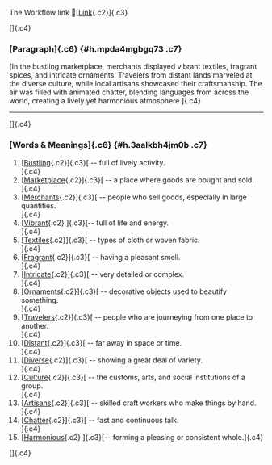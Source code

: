 The Workflow link
👏[[Link](https://www.google.com/url?q=http://www.google.com&sa=D&source=editors&ust=1757287095452170&usg=AOvVaw225pXR6sRKRx_ImZT7Afq4){.c2}]{.c3}

[]{.c4}

### [Paragraph]{.c6} {#h.mpda4mgbgq73 .c7}

[In the bustling marketplace, merchants displayed vibrant textiles,
fragrant spices, and intricate ornaments. Travelers from distant lands
marveled at the diverse culture, while local artisans showcased their
craftsmanship. The air was filled with animated chatter, blending
languages from across the world, creating a lively yet harmonious
atmosphere.]{.c4}

------------------------------------------------------------------------

[]{.c4}

### [Words & Meanings]{.c6} {#h.3aalkbh4jm0b .c7}

1.  [[Bustling](https://www.google.com/url?q=http://www.google.com&sa=D&source=editors&ust=1757287095453512&usg=AOvVaw2fXWD51Aqyq5XXOD1C6SsO){.c2}]{.c3}[ --
    full of lively activity.\
    ]{.c4}
2.  [[Marketplace](https://www.google.com/url?q=http://www.google.com&sa=D&source=editors&ust=1757287095453752&usg=AOvVaw19AnsYy3SM2SsypIMOTJq4){.c2}]{.c3}[ --
    a place where goods are bought and sold.\
    ]{.c4}
3.  [[Merchants](https://www.google.com/url?q=http://www.google.com&sa=D&source=editors&ust=1757287095454001&usg=AOvVaw2Aw6sTVuDPvOMStlY-5sAU){.c2}]{.c3}[ --
    people who sell goods, especially in large quantities.\
    ]{.c4}
4.  [[Vibrant](https://www.google.com/url?q=http://www.google.com&sa=D&source=editors&ust=1757287095454202&usg=AOvVaw0JTIarwkDjX5fkDhM30Bnt){.c2}
    ]{.c3}[-- full of life and energy.\
    ]{.c4}
5.  [[Textiles](https://www.google.com/url?q=http://www.google.com&sa=D&source=editors&ust=1757287095454351&usg=AOvVaw1vGpfDOqF9YAkHBMdnV0xc){.c2}]{.c3}[ --
    types of cloth or woven fabric.\
    ]{.c4}
6.  [[Fragrant](https://www.google.com/url?q=http://www.google.com&sa=D&source=editors&ust=1757287095454535&usg=AOvVaw1OkazIPLmjjyU5W-az07fB){.c2}]{.c3}[ --
    having a pleasant smell.\
    ]{.c4}
7.  [[Intricate](https://www.google.com/url?q=http://www.google.com&sa=D&source=editors&ust=1757287095454743&usg=AOvVaw15BR-liCFb0eWNWCyoT4un){.c2}]{.c3}[ --
    very detailed or complex.\
    ]{.c4}
8.  [[Ornaments](https://www.google.com/url?q=http://www.google.com&sa=D&source=editors&ust=1757287095455054&usg=AOvVaw1NJ8yMno0IoluK5OeYnba8){.c2}]{.c3}[ --
    decorative objects used to beautify something.\
    ]{.c4}
9.  [[Travelers](https://www.google.com/url?q=http://www.google.com&sa=D&source=editors&ust=1757287095455479&usg=AOvVaw3ReN2ZV-d_L54oOjTHienD){.c2}]{.c3}[ --
    people who are journeying from one place to another.\
    ]{.c4}
10. [[Distant](https://www.google.com/url?q=http://www.google.com&sa=D&source=editors&ust=1757287095455876&usg=AOvVaw04-MwctQDqX_wIKEobJb3i){.c2}]{.c3}[ --
    far away in space or time.\
    ]{.c4}
11. [[Diverse](https://www.google.com/url?q=http://www.google.com&sa=D&source=editors&ust=1757287095456282&usg=AOvVaw3SQJguDOW3T8RHFoL08C48){.c2}]{.c3}[ --
    showing a great deal of variety.\
    ]{.c4}
12. [[Culture](https://www.google.com/url?q=http://www.google.com&sa=D&source=editors&ust=1757287095456642&usg=AOvVaw0N5OZcFn6uM0T7rvIvOvCT){.c2}]{.c3}[ --
    the customs, arts, and social institutions of a group.\
    ]{.c4}
13. [[Artisans](https://www.google.com/url?q=http://www.google.com&sa=D&source=editors&ust=1757287095457003&usg=AOvVaw3XeBVrfo48c9ZYJURcXZIE){.c2}]{.c3}[ --
    skilled craft workers who make things by hand.\
    ]{.c4}
14. [[Chatter](https://www.google.com/url?q=http://www.google.com&sa=D&source=editors&ust=1757287095457389&usg=AOvVaw2YSMn2xBhdMw1V2z2wY4Li){.c2}]{.c3}[ --
    fast and continuous talk.\
    ]{.c4}
15. [[Harmonious](https://www.google.com/url?q=http://www.google.com&sa=D&source=editors&ust=1757287095457652&usg=AOvVaw34AAW-hIrcp8GyflrhKvio){.c2}
    ]{.c3}[-- forming a pleasing or consistent whole.]{.c4}

[]{.c4}
